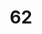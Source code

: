 ---
title: "62"
imageurl: "../src/content/thumbnail/62.webp"
dwnurl: "https://imgs1.thamizhnation.org/62.jpg"
tags: ['thalaivar']
---